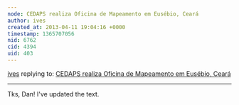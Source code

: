 ```yaml
---
node: CEDAPS realiza Oficina de Mapeamento em Eusébio, Ceará
author: ives
created_at: 2013-04-11 19:04:16 +0000
timestamp: 1365707056
nid: 6762
cid: 4394
uid: 403
---
```




[ives](../profile/ives) replying to: [CEDAPS realiza Oficina de Mapeamento em Eusébio, Ceará](../notes/ives/4-10-2013/cedaps-realiza-oficina-de-mapeamento-em-eus-bio-cear)

----
Tks, Dan! I've updated the text.